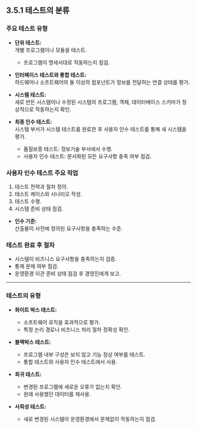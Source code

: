## 3.5.1 테스트의 분류

### 주요 테스트 유형

- **단위 테스트:**  
  개별 프로그램이나 모듈을 테스트.  
  - 프로그램이 명세서대로 작동하는지 점검.

- **인터페이스 테스트와 통합 테스트:**  
  하드웨어나 소프트웨어의 둘 이상의 컴포넌트가 정보를 전달하는 연결 상태를 평가.

- **시스템 테스트:**  
  새로 만든 시스템이나 수정된 시스템의 프로그램, 객체, 데이터베이스 스키마가 정상적으로 작동하는지 확인.

- **최종 인수 테스트:**  
  시스템 부서가 시스템 테스트를 완료한 후 사용자 인수 테스트를 통해 새 시스템을 평가.  
  - 품질보증 테스트: 정보기술 부서에서 수행.  
  - 사용자 인수 테스트: 문서화된 모든 요구사항 충족 여부 점검.  

### 사용자 인수 테스트 주요 작업

1. 테스트 전략과 절차 정의.
2. 테스트 케이스와 시나리오 작성.
3. 테스트 수행.
4. 시스템 준비 상태 점검.

- **인수 기준:**  
  산출물이 사전에 정의된 요구사항을 충족하는 수준.

### 테스트 완료 후 절차

- 시스템이 비즈니스 요구사항을 충족하는지 검증.  
- 통제 문제 여부 점검.  
- 운영환경 이관 준비 상태 점검 후 경영진에게 보고.

---

### 테스트의 유형

- **화이트 박스 테스트:**  
  - 소프트웨어 로직을 효과적으로 평가.  
  - 특정 논리 경로나 비즈니스 처리 절차 정확성 확인.  

- **블랙박스 테스트:**  
  - 프로그램 내부 구성은 보지 않고 기능 정상 여부를 테스트.  
  - 통합 테스트와 사용자 인수 테스트에서 사용.  

- **회귀 테스트:**  
  - 변경된 프로그램에 새로운 오류가 없는지 확인.  
  - 원래 사용했던 데이터를 재사용.  

- **사회성 테스트:**  
  - 새로 변경된 시스템이 운영환경에서 문제없이 작동하는지 점검.
